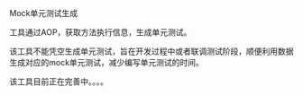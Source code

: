 Mock单元测试生成

工具通过AOP，获取方法执行信息，生成单元测试。

该工具不能凭空生成单元测试，旨在开发过程中或者联调测试阶段，顺便利用数据生成对应的mock单元测试，减少编写单元测试的时间。

该工具目前正在完善中。。。。

